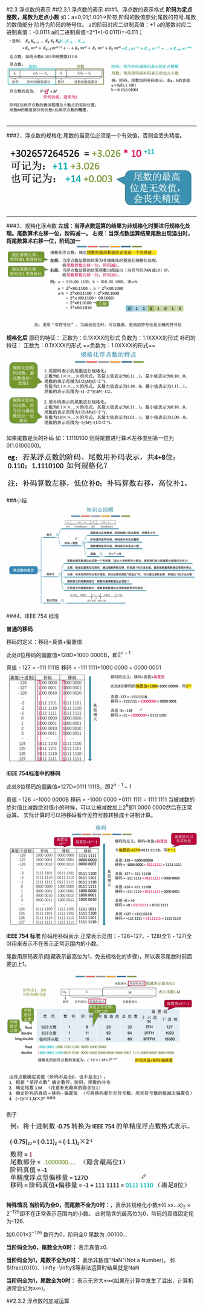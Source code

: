 
#2.3 浮点数的表示
##2.3.1 浮点数的表示
###1、浮点数的表示格式
**阶码为定点整数，尾数为定点小数**
如：a=0,01;1.001$\rightarrow$阶符,阶码的数值部分;尾数的符号.尾数的数值部分
阶符为阶码的符号位。
a的阶码对应二进制真值：+1
a的尾数对应二进制真值：-0.0111
a的二进制真值=2^1$\times$(-0.0111)=-0.111；
![](2021-04-24-10-55-19.png)

****
###2、浮点数的规格化
尾数的最高位必须是一个有效值，否则会丢失精度。
![](2021-04-24-11-07-45.png)

***

###3、规格化浮点数
**左规：当浮点数运算的结果为非规格化时要进行规格化处理。尾数算术左移一位，阶码减一。**
**右规：当浮点数运算结果尾数出现溢出时，将尾数算术右移一位，阶码加一**
![](2021-04-24-11-19-46.png)
**规格化后**
原码的特征：
正数为：0.1XXXX的形式
负数为：1.1XXXX的形式
补码的特征：
正数为：0.1XXXX的形式
==负数为：1.0XXXX的形式==
![](2021-04-24-11-27-15.png)

如果尾数是负的补码
如：1.1110100
则将尾数进行算术左移直到第一位为0(1.0100000)。
![](2021-04-24-11-22-44.png)
###小结
![](2021-04-24-11-34-52.png)

###4、IEEE 754 标准

**普通的移码**

移码的定义：移码=真值+偏置值

此处8位移码的偏置值=128D=1000 0000B，即$2^{n-1}$

真值 - 127 = -111 1111B
移码 = -111 1111+1000 0000 = 0000 0001
![](2021-04-25-10-17-28.png)

**IEEE 754标准中的移码**

此处8位移码的偏置值=127D=0111 1111B，即$2^{n-1}-1$

真值 - 128 =-1000 0000B
移码 = -1000 0000 +0111 1111 = 1111 1111
当被减数的绝对值比减数绝对值小的时候，可以让被减数加上$2^8$即1 0000 0000然后在正常运算。
实际计算时可以把移码看作无符号数转换成十进制计算。

![](2021-04-25-10-27-04.png)

**IEEE 754 标准**
阶码用补码表示
正常表示范围：- 126~127，- 128(全1) - 127(全0)用来表示不在表示正常范围内的小数。

尾数用原码表示(隐藏表示最高位为1，免去规格化的步骤)，所以表示尾数时前面要加上1。

![](2021-04-25-10-40-44.png)

![](2021-04-25-11-09-03.png)

例子
![](2021-04-25-10-43-36.png)

**特殊情况**
**当阶码为全0，而尾数不全为0时：**，表示非规格化小数$\pm$(0.xx...x)$_2\times2^{-126}$即不在正常表示范围内的小数。
此时隐含的最高位为0，阶码的真值固定视为-126.

如0.001$\times$2$^{-126}$ 数符为0，阶码全0 尾数为 .00100...

**当阶码全为0，尾数全为0时：** 表示真值$\pm$0.

**当阶码全为1，尾数不全为0时：** 表示非数值"NaN"(Not a Number)。
如$\frac{0}{0}、\infty -\infty$等非法运算时结果就是NaN

**当阶码全为1，尾数全为0时：** 表示无穷大$\pm\infty$(如果在计算中发生了溢出，计算机通常会记为$\pm\infty$)。

##2.3.2 浮点数的加减运算
